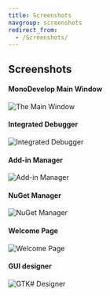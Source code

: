```yaml
---
title: Screenshots
navgroup: screenshots
redirect_from:
  - /Screenshots/
---
```


## Screenshots

#### MonoDevelop Main Window

![The Main Window](/images/388-ss-main-5-4.png "The Main Window")

#### Integrated Debugger

![Integrated Debugger](/images/390-ss-debugger-5-4.png "Integrated Debugger")

<!-- #### NUnit add-in

![NUnit Add-in](/images/202-ss-nunit.png "NUnit Add-in")

#### MonoQuery add-in

![Database Add-in](/images/204-ss-database.png "Database Add-in") -->

#### Add-in Manager

![Add-in Manager](/images/392-ss-addin-5-4.png "Add-in Manager")

#### NuGet Manager

![NuGet Manager](/images/391-ss-nuget-5-4.png "NuGet Manager")

#### Welcome Page

![Welcome Page](/images/389-ss-welcome-5-4.png "Welcome Page")

#### GUI designer

![GTK# Designer](/images/387-ss-stetic-5-4.png "GTK# Designer")
